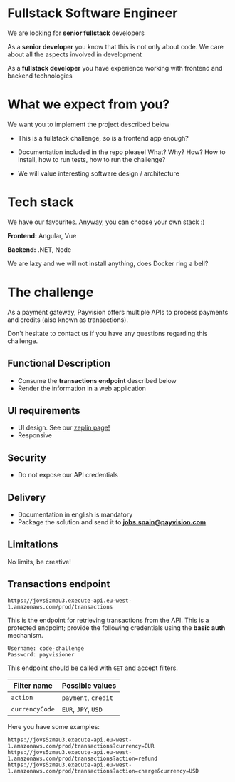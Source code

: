 # Fullstack Software Engineer

We are looking for **senior fullstack** developers

As a **senior developer** you know that this is not only about code. We care about all the aspects involved in development

As a **fullstack developer** you have experience working with frontend and backend technologies

# What we expect from you?

We want you to implement the project described below

* This is a fullstack challenge, so is a frontend app enough?

* Documentation included in the repo please! What? Why? How? How to install, how to run tests, how to run the challenge?

* We will value interesting software design / architecture

# Tech stack

We have our favourites. Anyway, you can choose your own stack :)

**Frontend:** Angular, Vue

**Backend:** .NET, Node

We are lazy and we will not install anything, does Docker ring a bell?

# The challenge

As a payment gateway, Payvision offers multiple APIs to process payments and credits (also known as transactions). 

Don't hesitate to contact us if you have any questions regarding this challenge.

## Functional Description

* Consume the **transactions endpoint** described below
* Render the information in a web application

## UI requirements
* UI design. See our [zeplin page!](https://scene.zeplin.io/project/5aba58ec2ad5c9a98d97c76e)
* Responsive

## Security
* Do not expose our API credentials

## Delivery
* Documentation in english is mandatory
* Package the solution and send it to **jobs.spain@payvision.com**

## Limitations
No limits, be creative!

## Transactions endpoint

```
https://jovs5zmau3.execute-api.eu-west-1.amazonaws.com/prod/transactions
```

This is the endpoint for retrieving transactions from the API. This is a protected endpoint; provide the following credentials using the **basic auth** mechanism.

```
Username: code-challenge
Password: payvisioner
```

This endpoint should be called with `GET` and accept filters.

| Filter name   |   Possible values |
| ---           |   ---             |
| `action`      | `payment`, `credit`
| `currencyCode` | `EUR`, `JPY`, `USD` |

Here you have some examples:
```
https://jovs5zmau3.execute-api.eu-west-1.amazonaws.com/prod/transactions?currency=EUR
https://jovs5zmau3.execute-api.eu-west-1.amazonaws.com/prod/transactions?action=refund
https://jovs5zmau3.execute-api.eu-west-1.amazonaws.com/prod/transactions?action=charge&currency=USD
```
